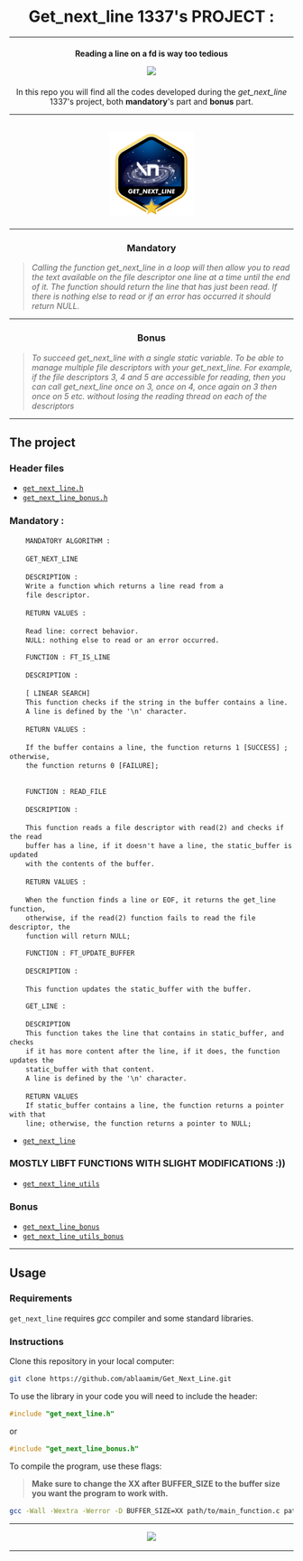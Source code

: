 <h1 align=center>
	<b>Get_next_line 1337's PROJECT : </b>
</h1>

---


<h4 align=center>
	Reading a line on a fd is way too tedious

</p>
<p align="center">
<img src="https://c.tenor.com/YSTuX1eo83gAAAAS/fist-mad.gif" width="300">
</p>

</h4>

<p align=center>
	In this repo you will find all the codes developed during the <i>get_next_line</i> 1337's project, both <b>mandatory</b>'s part and <b>bonus</b> part.
</p>

---

<div align=center>
<h2>
<img src=https://github.com/ablaamim/Get_Next_Line/blob/main/SRC/get_next_linem.png alt=ablaamim's 42Project Badge/>
</div>

---

<h3 align=center>
Mandatory
</h3>

> <i>Calling the function get_next_line in a loop will then allow you to read the text available on the file descriptor one line at a time until the end of it.
The function should return the line that has just been read. If there is nothing
else to read or if an error has occurred it should return NULL.</i>

<p align=center>

</p>

---

<h3 align=center>
Bonus
</h3>

> <i> To succeed get_next_line with a single static variable.
To be able to manage multiple file descriptors with your get_next_line. For
example, if the file descriptors 3, 4 and 5 are accessible for reading, then you can call get_next_line once on 3, once on 4, once again on 3 then once on 5 etc.
without losing the reading thread on each of the descriptors
</i>
<p align=center>

</p>

---

<h2>
The project
</h2>

### Header files

- [`get_next_line.h`](get_next_line.h)
- [`get_next_line_bonus.h`](get_next_line_bonus.h)

### Mandatory :

```
	MANDATORY ALGORITHM :

	GET_NEXT_LINE

	DESCRIPTION :
	Write a function which returns a line read from a
	file descriptor.

	RETURN VALUES :

	Read line: correct behavior.
	NULL: nothing else to read or an error occurred.
```

```
	FUNCTION : FT_IS_LINE

	DESCRIPTION :

	[ LINEAR SEARCH]
	This function checks if the string in the buffer contains a line.
	A line is defined by the '\n' character.

	RETURN VALUES :

	If the buffer contains a line, the function returns 1 [SUCCESS] ; otherwise, 
	the function returns 0 [FAILURE];

```

```

	FUNCTION : READ_FILE
	
	DESCRIPTION :

	This function reads a file descriptor with read(2) and checks if the read
	buffer has a line, if it doesn't have a line, the static_buffer is updated
	with the contents of the buffer.
	
	RETURN VALUES :

	When the function finds a line or EOF, it returns the get_line function,
	otherwise, if the read(2) function fails to read the file descriptor, the
	function will return NULL;

```

```
	FUNCTION : FT_UPDATE_BUFFER

	DESCRIPTION :

	This function updates the static_buffer with the buffer.
```

```
	GET_LINE :

	DESCRIPTION
	This function takes the line that contains in static_buffer, and checks
	if it has more content after the line, if it does, the function updates the
	static_buffer with that content.
	A line is defined by the '\n' character.

	RETURN VALUES
	If static_buffer contains a line, the function returns a pointer with that
	line; otherwise, the function returns a pointer to NULL;
```

- [`get_next_line`](get_next_line.c)

### MOSTLY LIBFT FUNCTIONS WITH SLIGHT MODIFICATIONS :))

- [`get_next_line_utils`](get_next_line_utils.c)

### Bonus

- [`get_next_line_bonus`](get_next_line_bonus.c)
- [`get_next_line_utils_bonus`](get_next_line_utils_bonus.c)

---
<h2>
Usage
</h2>

### Requirements

`get_next_line` requires *gcc* compiler and some standard libraries.

### Instructions

Clone this repository in your local computer:

```sh
git clone https://github.com/ablaamim/Get_Next_Line.git
```

To use the library in your code you will need to include the header:
```c
#include "get_next_line.h"
```
or
```c
#include "get_next_line_bonus.h"
```

To compile the program, use these flags:
> <b>Make sure to change the XX after BUFFER_SIZE to the buffer size you want the program to work with.</b>
```sh
gcc -Wall -Wextra -Werror -D BUFFER_SIZE=XX path/to/main_function.c path/to/get_next_line.c path/to/get_next_line_utils.c -I path/to/get_next_line.h 
```
---

</p>
<p align="center">
<img src="https://c.tenor.com/_1ZY0sOzXWcAAAAC/porky-pig-thats-all-folks.gif" width="450">
</p>

---
